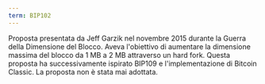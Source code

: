 ```yaml
---
term: BIP102
---
```


Proposta presentata da Jeff Garzik nel novembre 2015 durante la Guerra della Dimensione del Blocco. Aveva l'obiettivo di aumentare la dimensione massima del blocco da 1 MB a 2 MB attraverso un hard fork. Questa proposta ha successivamente ispirato BIP109 e l'implementazione di Bitcoin Classic. La proposta non è stata mai adottata.